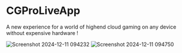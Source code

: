 # CGProLiveApp

A new experience for a world of highend cloud gaming on any device without expensive hardware !

![Screenshot 2024-12-11 094232](https://github.com/user-attachments/assets/16a0e596-bbd1-4428-bec2-7fcaf4e8c177)
![Screenshot 2024-12-11 094750](https://github.com/user-attachments/assets/57d456ef-4500-4ab0-8dfb-f54b2d7a2548)
